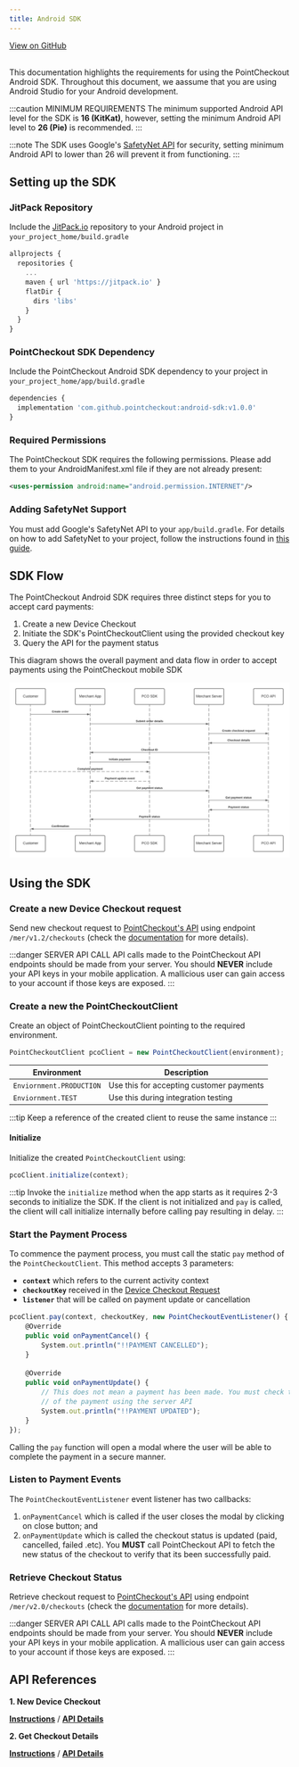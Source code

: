 ```yaml
---
title: Android SDK
---
```

<a className="button button--primary button--large" href="http://www.github.com/pointcheckout/android-sdk">
  View on GitHub
</a>

<br/>
<br/>

This documentation highlights the requirements for using the PointCheckout Android SDK. Throughout this document, we aassume that you are using Android Studio for your Android development.

:::caution MINIMUM REQUIREMENTS
The minimum supported Android API level for the SDK is **16 (KitKat)**, however, setting the minimum Android API level to **26 (Pie)** is recommended.
:::

:::note
The SDK uses Google's [SafetyNet API](https://developer.android.com/training/safetynet/attestation) for security, setting minimum Android API to lower than 26 will prevent it from functioning.
:::

## Setting up the SDK

### JitPack Repository
Include the [JitPack.io](https://jitpack.io) repository to your Android project in `your_project_home/build.gradle`

```jsx
allprojects {
  repositories {
    ...
    maven { url 'https://jitpack.io' }
    flatDir {
      dirs 'libs'
    }
  }
}
```
### PointCheckout SDK Dependency
Include the PointCheckout Android SDK dependency to your project in `your_project_home/app/build.gradle`

```jsx
dependencies {
  implementation 'com.github.pointcheckout:android-sdk:v1.0.0'
}
```

### Required Permissions
The PointCheckout SDK requires the following permissions. Please add them to your AndroidManifest.xml file if they are not already present:
```xml
<uses-permission android:name="android.permission.INTERNET"/>
```

### Adding SafetyNet Support
You must add Google's SafetyNet API to your `app/build.gradle`. For details on how to add SafetyNet to your project, follow the instructions found in [this guide](https://developers.google.com/android/guides/setup).

## SDK Flow
The PointCheckout Android SDK requires three distinct steps for you to accept card payments:
1. Create a new Device Checkout
2. Initiate the SDK's PointCheckoutClient using the provided checkout key
3. Query the API for the payment status

This diagram shows the overall payment and data flow in order to accept payments using the PointCheckout
mobile SDK

![Sequence Diagram](/img/docs/integrate/sdks/sdk-flow.png)

## Using the SDK

### Create a new Device Checkout request
Send new checkout request to [PointCheckout's API](https://www.pointcheckout.com/en/developers/api/api-integration) using endpoint `/mer/v1.2/checkouts` (check the [documentation](https://www.pointcheckout.com/en/developers/api/api-integration) for more details).

:::danger SERVER API CALL
API calls made to the PointCheckout API endpoints should be made from your server. You should **NEVER** include your API keys in your mobile application. A mallicious user can gain access to your account if those keys are exposed.
:::

### Create a new the PointCheckoutClient
Create an object of PointCheckoutClient pointing to the required environment.

```jsx
PointCheckoutClient pcoClient = new PointCheckoutClient(environment);
```
|Environment|Description|
|-|-|
|`Enviornment.PRODUCTION`|Use this for accepting customer payments|
|`Enviornment.TEST`|Use this during integration testing|

:::tip
Keep a reference of the created client to reuse the same instance
:::

#### Initialize
Initialize the created `PointCheckoutClient` using:

```jsx
pcoClient.initialize(context);
```
:::tip
Invoke the `initialize` method when the app starts as it requires 2-3 seconds to initialize the SDK. If the client is not initialized and `pay` is called, the client will call initialize internally before calling pay resulting in delay.
:::

### Start the Payment Process

To commence the payment process, you must call the static `pay` method of the `PointCheckoutClient`. This method accepts 3 parameters:
- **`context`** which refers to the current activity context
- **`checkoutKey`** received in the [Device Checkout Request](#device-checkout-request)
- **`listener`** that will be called on payment update or cancellation

```jsx
pcoClient.pay(context, checkoutKey, new PointCheckoutEventListener() {
    @Override
    public void onPaymentCancel() {
        System.out.println("!!PAYMENT CANCELLED");
    }

    @Override
    public void onPaymentUpdate() {
        // This does not mean a payment has been made. You must check the status
        // of the payment using the server API
        System.out.println("!!PAYMENT UPDATED");
    }
});
```
Calling the `pay` function will open a modal where the user will be able to complete the payment in a secure manner.

### Listen to Payment Events

The `PointCheckoutEventListener` event listener has two callbacks:
1. `onPaymentCancel` which is called if the user closes the modal by clicking on close button; and
2. `onPaymentUpdate` which is called the checkout status is updated (paid, cancelled, failed .etc). You **MUST** call PointCheckout API to fetch the new status of the checkout to verify that its been successfully paid.

### Retrieve Checkout Status
Retrieve checkout request to [PointCheckout's API](https://www.pointcheckout.com/en/developers/api/api-integration) using endpoint `/mer/v2.0/checkouts` (check the [documentation](https://www.pointcheckout.com/en/developers/api/api-integration) for more details).

:::danger SERVER API CALL
API calls made to the PointCheckout API endpoints should be made from your server. You should **NEVER** include your API keys in your mobile application. A mallicious user can gain access to your account if those keys are exposed.
:::

## API References
**1. New Device Checkout**

[**Instructions**](/api/#operation/get-checkout) / [**API Details**](/api/#operation/get-checkout)

**2. Get Checkout Details**

[**Instructions**](/api/#operation/get-checkout) / [**API Details**](/api/#operation/get-checkout)
